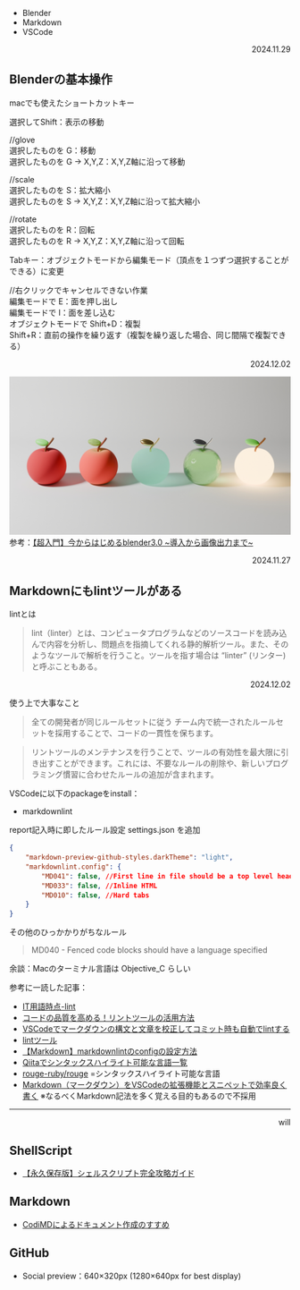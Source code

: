 - Blender
- Markdown
- VSCode

<div style="text-align: right;">2024.11.29</div>

## Blenderの基本操作

macでも使えたショートカットキー

選択してShift：表示の移動

//glove  
選択したものを G：移動  
選択したものを G -> X,Y,Z：X,Y,Z軸に沿って移動  

//scale  
選択したものを S：拡大縮小  
選択したものを S -> X,Y,Z：X,Y,Z軸に沿って拡大縮小  

//rotate  
選択したものを R：回転  
選択したものを R -> X,Y,Z：X,Y,Z軸に沿って回転  

Tabキー：オブジェクトモードから編集モード（頂点を１つずつ選択することができる）に変更

//右クリックでキャンセルできない作業  
編集モードで E：面を押し出し  
編集モードで I：面を差し込む  
オブジェクトモードで Shift+D：複製  
Shift+R：直前の操作を繰り返す（複製を繰り返した場合、同じ間隔で複製できる）

<div style="text-align: right;">2024.12.02</div>

![ybs001](../Blender/ybs001.jpg)
参考：[【超入門】今からはじめるblender3.0 ~導入から画像出力まで~](https://www.youtube.com/watch?v=DsNZzUZPhw4)

<div style="text-align: right;">2024.11.27</div>

## Markdownにもlintツールがある

lintとは

> lint（linter）とは、コンピュータプログラムなどのソースコードを読み込んで内容を分析し、問題点を指摘してくれる静的解析ツール。また、そのようなツールで解析を行うこと。ツールを指す場合は “linter” (リンター)と呼ぶこともある。

<div style="text-align: right;">2024.12.02</div>

使う上で大事なこと

> 全ての開発者が同じルールセットに従う
チーム内で統一されたルールセットを採用することで、コードの一貫性を保ちます。

> リントツールのメンテナンスを行うことで、ツールの有効性を最大限に引き出すことができます。これには、不要なルールの削除や、新しいプログラミング慣習に合わせたルールの追加が含まれます。

VSCodeに以下のpackageをinstall：  

- markdownlint

report記入時に即したルール設定 settings.json を追加

```json
{
    "markdown-preview-github-styles.darkTheme": "light",
    "markdownlint.config": {
        "MD041": false, //First line in file should be a top level header
        "MD033": false, //Inline HTML
        "MD010": false, //Hard tabs
    }
}
```

その他のひっかかりがちなルール

> MD040 - Fenced code blocks should have a language specified

余談：Macのターミナル言語は Objective_C らしい

参考に一読した記事：  

- [IT用語時点-lint](https://e-words.jp/w/lint.html)
- [コードの品質を高める！リントツールの活用方法](https://inside-alpha-media.com/%E3%82%B3%E3%83%BC%E3%83%89%E3%81%AE%E5%93%81%E8%B3%AA%E3%82%92%E9%AB%98%E3%82%81%E3%82%8B%EF%BC%81%E3%83%AA%E3%83%B3%E3%83%88%E3%83%84%E3%83%BC%E3%83%AB%E3%81%AE%E6%B4%BB%E7%94%A8%E6%96%B9%E6%B3%95/)
- [VSCodeでマークダウンの構文と文章を校正してコミット時も自動でlintする](https://qiita.com/waicode/items/33311d0a511dc821f53f)
- [lintツール](https://github.com/markdownlint/markdownlint)
- [【Markdown】markdownlintのconfigの設定方法](https://qiita.com/kkkrikurikun/items/bab60f55d64f41302e40)
- [Qiitaでシンタックスハイライト可能な言語一覧](https://qiita.com/Qiita/items/e84f5aad7757afce82ba)
- [rouge-ruby/rouge](https://github.com/rouge-ruby/rouge/blob/master/docs/Languages.md) =シンタックスハイライト可能な言語
- [Markdown（マークダウン）をVSCodeの拡張機能とスニペットで効率良く書く](https://qiita.com/waicode/items/1310d3f0aeb24f393b88) ※なるべくMarkdown記法を多く覚える目的もあるので不採用

---
<div style="text-align: right;">will</div>

## ShellScript

- [【永久保存版】シェルスクリプト完全攻略ガイド](https://qiita.com/osw_nuco/items/a5d7173c1e443030875f#%E3%82%B7%E3%82%A7%E3%83%AB%E3%82%B9%E3%82%AF%E3%83%AA%E3%83%97%E3%83%88%E3%81%AE%E4%B8%96%E7%95%8C%E3%81%B8%E3%82%88%E3%81%86%E3%81%93%E3%81%9D)

## Markdown

- [CodiMDによるドキュメント作成のすすめ](https://qiita.com/aki-nasu/items/5f7cf55bd8bc78fb2050)

## GitHub

- Social preview：640×320px (1280×640px for best display)

